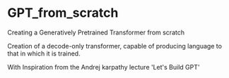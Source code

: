 # GPT_from_scratch
Creating a Generatively Pretrained Transformer from scratch

Creation of a decode-only transformer, capable of producing language to that in which it is trained.

With Inspiration from the Andrej karpathy lecture 'Let's Build GPT'
